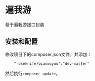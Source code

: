 # 遍我游

基于遍我游接口封装  


## 安装和配置
修改项目下的composer.json文件，并添加：  
```
    "roseknife/bianwoyou":"dev-master"
```
然后执行```composer update```。  
